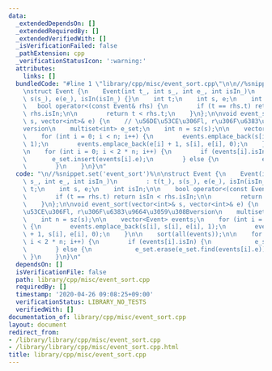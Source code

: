 ```yaml
---
data:
  _extendedDependsOn: []
  _extendedRequiredBy: []
  _extendedVerifiedWith: []
  _isVerificationFailed: false
  _pathExtension: cpp
  _verificationStatusIcon: ':warning:'
  attributes:
    links: []
  bundledCode: "#line 1 \"library/cpp/misc/event_sort.cpp\"\n\n//%snippet.set('event_sort')%\n\
    \nstruct Event {\n    Event(int t_, int s_, int e_, int isIn_)\n        : t(t_),\
    \ s(s_), e(e_), isIn(isIn_) {}\n    int t;\n    int s, e;\n    int isIn;\n\n \
    \   bool operator<(const Event& rhs) {\n        if (t == rhs.t) return isIn <\
    \ rhs.isIn;\n\n        return t < rhs.t;\n    }\n};\n\nvoid event_sort(vector<int>&\
    \ s, vector<int>& e) {\n    // \u56DE\u53CE\u306Fl, r\u306F\u6383\u9664\u3059\u308B\
    version\n    multiset<int> e_set;\n    int n = sz(s);\n\n    vector<Event> events;\n\
    \    for (int i = 0; i < n; i++) {\n        events.emplace_back(s[i], s[i], e[i],\
    \ 1);\n        events.emplace_back(e[i] + 1, s[i], e[i], 0);\n    }\n\n    sort(all(events));\n\
    \n    for (int i = 0; i < 2 * n; i++) {\n        if (events[i].isIn) {\n     \
    \       e_set.insert(events[i].e);\n        } else {\n            e_set.erase(e_set.find(events[i].e));\n\
    \        }\n    }\n}\n"
  code: "\n//%snippet.set('event_sort')%\n\nstruct Event {\n    Event(int t_, int\
    \ s_, int e_, int isIn_)\n        : t(t_), s(s_), e(e_), isIn(isIn_) {}\n    int\
    \ t;\n    int s, e;\n    int isIn;\n\n    bool operator<(const Event& rhs) {\n\
    \        if (t == rhs.t) return isIn < rhs.isIn;\n\n        return t < rhs.t;\n\
    \    }\n};\n\nvoid event_sort(vector<int>& s, vector<int>& e) {\n    // \u56DE\
    \u53CE\u306Fl, r\u306F\u6383\u9664\u3059\u308Bversion\n    multiset<int> e_set;\n\
    \    int n = sz(s);\n\n    vector<Event> events;\n    for (int i = 0; i < n; i++)\
    \ {\n        events.emplace_back(s[i], s[i], e[i], 1);\n        events.emplace_back(e[i]\
    \ + 1, s[i], e[i], 0);\n    }\n\n    sort(all(events));\n\n    for (int i = 0;\
    \ i < 2 * n; i++) {\n        if (events[i].isIn) {\n            e_set.insert(events[i].e);\n\
    \        } else {\n            e_set.erase(e_set.find(events[i].e));\n       \
    \ }\n    }\n}\n"
  dependsOn: []
  isVerificationFile: false
  path: library/cpp/misc/event_sort.cpp
  requiredBy: []
  timestamp: '2020-04-26 09:08:25+09:00'
  verificationStatus: LIBRARY_NO_TESTS
  verifiedWith: []
documentation_of: library/cpp/misc/event_sort.cpp
layout: document
redirect_from:
- /library/library/cpp/misc/event_sort.cpp
- /library/library/cpp/misc/event_sort.cpp.html
title: library/cpp/misc/event_sort.cpp
---
```

